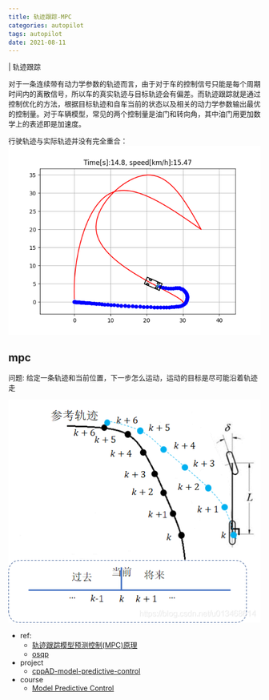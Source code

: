 ```yaml
---
title: 轨迹跟踪-MPC
categories: autopilot
tags: autopilot
date: 2021-08-11
---
```


| 轨迹跟踪

对于一条连续带有动力学参数的轨迹而言，由于对于车的控制信号只能是每个周期时间内的离散信号，所以车的真实轨迹与目标轨迹会有偏差。而轨迹跟踪就是通过控制优化的方法，根据目标轨迹和自车当前的状态以及相关的动力学参数输出最优的控制量。对于车辆模型，常见的两个控制量是油门和转向角，其中油门用更加数学上的表述即是加速度。


行驶轨迹与实际轨迹并没有完全重合：
![imgs](imgs/tracking1.png)

## mpc

问题: 给定一条轨迹和当前位置，下一步怎么运动，运动的目标是尽可能沿着轨迹走

![mpc1](imgs/mpc1.png)


- ref:
    - [轨迹跟踪模型预测控制(MPC)原理](https://blog.csdn.net/u013468614/article/details/103519721)
    - [osqp](https://osqp.org/docs/examples/mpc.html)
- project
    - [cppAD-model-predictive-control](https://github.com/DhruvaKumar/model-predictive-control)
- course
    - [Model Predictive Control](http://cse.lab.imtlucca.it/~bemporad/mpc_course.html)